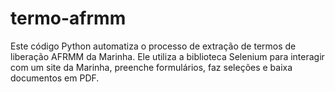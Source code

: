 # termo-afrmm
Este código Python automatiza o processo de extração de termos de liberação AFRMM da Marinha. Ele utiliza a biblioteca Selenium para interagir com um site da Marinha, preenche formulários, faz seleções e baixa documentos em PDF.
